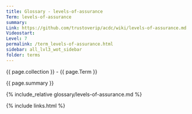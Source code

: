 ```yaml
---
title: Glossary - levels-of-assurance
Term: levels-of-assurance
summary: 
Link: https://github.com/trustoverip/acdc/wiki/levels-of-assurance.md
Videostart: 
Level: 7
permalink: /term_levels-of-assurance.html
sidebar: all_lvl3_wot_sidebar
folder: terms
---
```


{{ page.collection }} - {{ page.Term }}

   {{ page.summary }}

{% include_relative glossary/levels-of-assurance.md %}

 {% include links.html %} 
